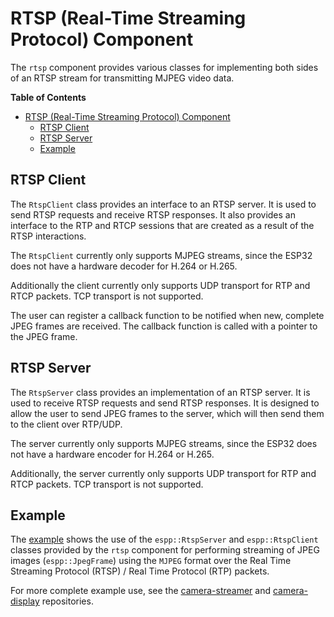 # RTSP (Real-Time Streaming Protocol) Component

The `rtsp` component provides various classes for implementing both sides of an
RTSP stream for transmitting MJPEG video data.

<!-- markdown-toc start - Don't edit this section. Run M-x markdown-toc-refresh-toc -->
**Table of Contents**

- [RTSP (Real-Time Streaming Protocol) Component](#rtsp-real-time-streaming-protocol-component)
  - [RTSP Client](#rtsp-client)
  - [RTSP Server](#rtsp-server)
  - [Example](#example)

<!-- markdown-toc end -->

## RTSP Client

The `RtspClient` class provides an interface to an RTSP server. It is used to
send RTSP requests and receive RTSP responses. It also provides an interface
to the RTP and RTCP sessions that are created as a result of the RTSP
interactions.

The `RtspClient` currently only supports MJPEG streams, since the ESP32 does
not have a hardware decoder for H.264 or H.265.

Additionally the client currently only supports UDP transport for RTP and RTCP
packets. TCP transport is not supported.

The user can register a callback function to be notified when new, complete JPEG
frames are received. The callback function is called with a pointer to the JPEG
frame.

## RTSP Server

The `RtspServer` class provides an implementation of an RTSP server. It is used
to receive RTSP requests and send RTSP responses. It is designed to allow the
user to send JPEG frames to the server, which will then send them to the client
over RTP/UDP.

The server currently only supports MJPEG streams, since the ESP32 does not have
a hardware encoder for H.264 or H.265.

Additionally, the server currently only supports UDP transport for RTP and RTCP
packets. TCP transport is not supported.

## Example

The [example](./example) shows the use of the `espp::RtspServer` and
`espp::RtspClient` classes provided by the `rtsp` component for performing
streaming of JPEG images (`espp::JpegFrame`) using the `MJPEG` format over the
Real Time Streaming Protocol (RTSP) / Real Time Protocol (RTP) packets.

For more complete example use, see the
[camera-streamer](https://github.com/esp-cpp/camera-streamer) and
[camera-display](https://github.com/esp-cpp/camera-display) repositories.
